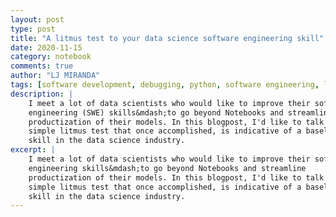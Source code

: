 ```yaml
---
layout: post
type: post
title: "A litmus test to your data science software engineering skill"
date: 2020-11-15
category: notebook
comments: true
author: "LJ MIRANDA"
tags: [software development, debugging, python, software engineering, life]
description: |
    I meet a lot of data scientists who would like to improve their software
    engineering (SWE) skills&mdash;to go beyond Notebooks and streamline
    productization of their models. In this blogpost, I'd like to talk about a
    simple litmus test that once accomplished, is indicative of a baseline SWE
    skill in the data science industry.
excerpt: |
    I meet a lot of data scientists who would like to improve their software
    engineering skills&mdash;to go beyond Notebooks and streamline
    productization of their models. In this blogpost, I'd like to talk about a
    simple litmus test that once accomplished, is indicative of a baseline SWE
    skill in the data science industry.
---
```

